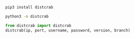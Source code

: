 ```bash
pip3 install distcrab
```

```bash
python3 -m distcrab
```

```python
from distcrab import distcrab
distcrab(ip, port, username, password, version, branch)
```
